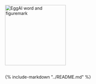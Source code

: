 <img src="/assets/eggai-word-and-figuremark.svg" alt="EggAI word and figuremark" width="200px" style="margin-bottom: 16px;" />

{% include-markdown  "../README.md" %}
